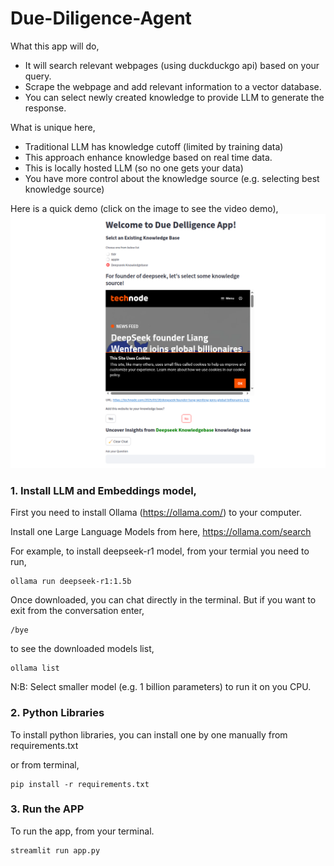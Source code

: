 # Due-Diligence-Agent

What this app will do, 
- It will search relevant webpages (using duckduckgo api) based on your query.
- Scrape the webpage and add relevant information to a vector database.
- You can select newly created knowledge to provide LLM to generate the response.

What is unique here, 
- Traditional LLM has knowledge cutoff (limited by training data)
- This approach enhance knowledge based on real time data.
- This is locally hosted LLM (so no one gets your data)
- You have more control about the knowledge source (e.g. selecting best knowledge source)

Here is a quick demo (click on the image to see the video demo), 
[![Youtube Demo](https://raw.githubusercontent.com/fahimabrar/Due-Diligence-Agent/refs/heads/main/Screenshot%20from%202025-04-09%2013-27-42.png)](https://www.youtube.com/watch?v=5YVAtmZamtg)

### 1. Install LLM and Embeddings model,

First you need to install Ollama (https://ollama.com/) to your computer. 

Install one Large Language Models from here, 
https://ollama.com/search

For example, to install deepseek-r1 model, from your termial you need to run,
```
ollama run deepseek-r1:1.5b
```

Once downloaded, you can chat directly in the terminal. But if you want to exit from the conversation enter, 
```
/bye
```

to see the downloaded models list, 
```
ollama list
```


N:B: Select smaller model (e.g. 1 billion parameters) to run it on you CPU.

### 2. Python Libraries
   To install python libraries, you can install one by one manually from requirements.txt

or from terminal, 
```
pip install -r requirements.txt
```

### 3. Run the APP
To run the app, from your terminal. 
```
streamlit run app.py
```
